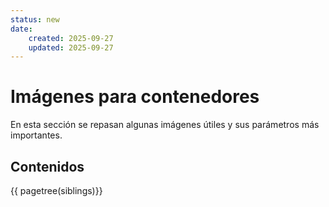 ```yaml
---
status: new
date:
    created: 2025-09-27
    updated: 2025-09-27
---
```


# Imágenes para contenedores

En esta sección se repasan
algunas imágenes útiles
y sus parámetros
más importantes.


## Contenidos


{{ pagetree(siblings)}}